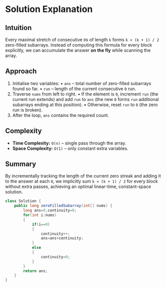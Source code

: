 

# Solution Explanation

## Intuition
Every maximal stretch of consecutive `0`s of length `k` forms
`k × (k + 1) / 2` zero-filled subarrays.
Instead of computing this formula for every block explicitly,
we can accumulate the answer **on the fly** while scanning the array.

## Approach
1. Initialise two variables:
   • `ans` – total number of zero-filled subarrays found so far.
   • `run` – length of the current consecutive `0` run.
2. Traverse `nums` from left to right.
   • If the element is `0`, increment `run` (the current run extends) and
     add `run` to `ans` (the new `0` forms `run` additional subarrays
     ending at this position).
   • Otherwise, reset `run` to `0` (the zero run is broken).
3. After the loop, `ans` contains the required count.

## Complexity
- **Time Complexity:** `O(n)` – single pass through the array.
- **Space Complexity:** `O(1)` – only constant extra variables.

## Summary
By incrementally tracking the length of the current zero streak and
adding it to the answer at each `0`, we implicitly sum
`k × (k + 1) / 2` for every block without extra passes, achieving an
optimal linear-time, constant-space solution.
```java
class Solution {
    public long zeroFilledSubarray(int[] nums) {
        long ans=0,continuity=0;
        for(int i:nums)
        {
            if(i==0)
            {
                continuity++;
                ans=ans+continuity;
            }
            else
            {
                continuity=0;
            }
        }
        return ans;
    }
}
```

